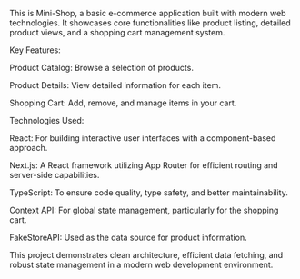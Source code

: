 This is Mini-Shop, a basic e-commerce application built with modern web technologies. It showcases core functionalities like product listing, detailed product views, and a shopping cart management system.

Key Features:


Product Catalog: Browse a selection of products.

Product Details: View detailed information for each item.

Shopping Cart: Add, remove, and manage items in your cart.

Technologies Used:

React:
For building interactive user interfaces with a component-based approach.

Next.js: 
A React framework utilizing App Router for efficient routing and server-side capabilities.

TypeScript: To ensure code quality, type safety, and better maintainability.

Context API: For global state management, particularly for the shopping cart.

FakeStoreAPI: Used as the data source for product information.

This project demonstrates clean architecture, efficient data fetching, and robust state management in a modern web development environment.
